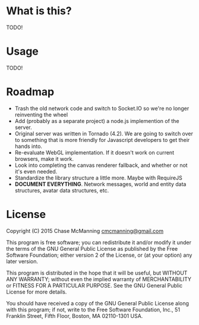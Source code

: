 What is this?
======
TODO!

Usage
======
TODO!

Roadmap
======
- Trash the old network code and switch to Socket.IO so we're no longer reinventing the wheel
- Add (probably as a separate project) a node.js implemention of the server. 
 - Original server was written in Tornado (4.2). We are going to switch over to something that is more friendly for Javascript developers to get their hands into. 
- Re-evaluate WebGL implementation. If it doesn't work on current browsers, make it work. 
- Look into completing the canvas renderer fallback, and whether or not it's even needed.
- Standardize the library structure a little more. Maybe with RequireJS
- **DOCUMENT EVERYTHING**. Network messages, world and entity data structures, avatar data structures, etc. 

License
======

Copyright (C) 2015 Chase McManning <cmcmanning@gmail.com>

This program is free software; you can redistribute it and/or modify
it under the terms of the GNU General Public License as published by
the Free Software Foundation; either version 2 of the License, or
(at your option) any later version.

This program is distributed in the hope that it will be useful,
but WITHOUT ANY WARRANTY; without even the implied warranty of
MERCHANTABILITY or FITNESS FOR A PARTICULAR PURPOSE.  See the
GNU General Public License for more details.

You should have received a copy of the GNU General Public License along
with this program; if not, write to the Free Software Foundation, Inc.,
51 Franklin Street, Fifth Floor, Boston, MA 02110-1301 USA.
